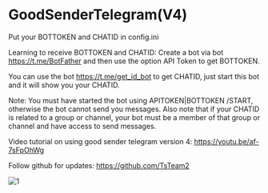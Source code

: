 # GoodSenderTelegram(V4)
Put your BOTTOKEN and CHATID in config.ini

Learning to receive BOTTOKEN and CHATID:
Create a bot via bot https://t.me/BotFather and then use the option API Token to get BOTTOKEN.

You can use the bot https://t.me/get_id_bot to get CHATID, just start this bot and it will show you your CHATID.

Note:
You must have started the bot using APITOKEN|BOTTOKEN /START, otherwise the bot cannot send you messages.
Also note that if your CHATID is related to a group or channel, your bot must be a member of that group or channel and have access to send messages.

Video tutorial on using good sender telegram version 4: https://youtu.be/af-7sFpOhWg

Follow github for updates: https://github.com/TsTeam2

![1](https://user-images.githubusercontent.com/120650311/208096246-3fe55a09-78a7-4f2a-bf58-26f447528ae1.png)
